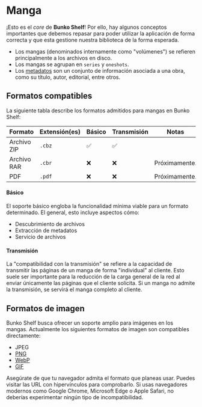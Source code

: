 # Manga

¡Esto es el _core_ de **Bunko Shelf**! Por ello, hay algunos conceptos importantes que debemos repasar para poder utilizar la aplicación de forma correcta y que esta gestione nuestra biblioteca de la forma esperada.

- Los mangas (denominados internamente como "volúmenes") se refieren principalmente a los archivos en disco.
- Los mangas se agrupan en `series` y `oneshots`.
- Los [metadatos](/referencia/metadatos.md) son un conjunto de información asociada a una obra, como su título, autor, editorial, entre otros.

## Formatos compatibles

La siguiente tabla describe los formatos admitidos para mangas en Bunko Shelf:

| Formato     | Extensión(es) | Básico | Transmisión | Notas         |
| ----------- | ------------- | ------ | ----------- | ------------- |
| Archivo ZIP | `.cbz`        | ✅     | ✅          |               |
| Archivo RAR | `.cbr`        | ❌     | ❌          | Próximamente. |
| PDF         | `.pdf`        | ❌     | ❌          | Próximamente. |

#### Básico

El soporte básico engloba la funcionalidad mínima viable para un formato determinado. El general, esto incluye aspectos cómo:

- Descubrimiento de archivos
- Extracción de metadatos
- Servicio de archivos

#### Transmisión

La "compatibilidad con la transmisión" se refiere a la capacidad de transmitir las páginas de un manga de forma "individual" al cliente. Esto suele ser importante para la reducción de la carga general de la red al enviar únicamente las páginas que el cliente solicita. Si un manga no admite la transmisión, se servirá el manga completo al cliente.

## Formatos de imagen

Bunko Shelf busca ofrecer un soporte amplio para imágenes en los mangas. Actualmente los siguientes formatos de imagen son compatibles directamente:

- JPEG
- [PNG](https://caniuse.com/?search=png)
- [WebP](https://caniuse.com/?search=webp)
- [GIF](https://caniuse.com/?search=gif)

Asegúrate de que tu navegador admita el formato que planeas usar. Puedes visitar las URL con hipervínculos para comprobarlo. Si usas navegadores modernos como Google Chrome, Microsoft Edge o Apple Safari, no deberías experimentar ningún tipo de incompatibilidad.
